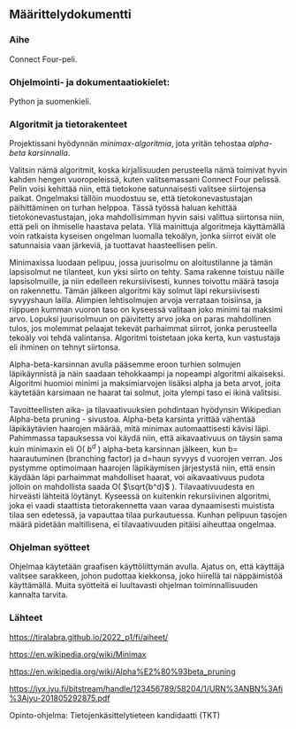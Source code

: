 ## Määrittelydokumentti

### Aihe
Connect Four-peli.

### Ohjelmointi- ja dokumentaatiokielet:
Python ja suomenkieli.

### Algoritmit ja tietorakenteet

Projektissani hyödynnän *minimax-algoritmia*, jota yritän tehostaa *alpha-beta karsinnalla*. 


Valitsin nämä algoritmit, koska kirjallisuuden perusteella nämä toimivat hyvin kahden hengen vuoropeleissä,
kuten valitsemassani Connect Four pelissä. 
Pelin voisi kehittää niin, että tietokone satunnaisesti valitsee siirtojensa paikat. Ongelmaksi tällöin
muodostuu se, että tietokonevastustajan päihittäminen on turhan helppoa.
Tässä työssä haluan kehittää tietokonevastustajan, joka mahdollisimman hyvin saisi valittua 
siirtonsa niin, että peli on ihmiselle haastava pelata.
Yllä mainittuja algoritmeja käyttämällä voin ratkaista kyseisen ongelman luomalla tekoälyn, 
jonka siirrot eivät ole satunnaisia vaan järkeviä, ja tuottavat haasteellisen pelin.

Minimaxissa luodaan pelipuu, jossa juurisolmu on aloitustilanne ja tämän lapsisolmut ne tilanteet, kun yksi siirto on tehty. Sama rakenne toistuu näille lapsisolmuille, ja niin edelleen rekursiivisesti, kunnes toivottu määrä tasoja on rakennettu. Tämän jälkeen algoritmi käy solmut läpi rekursiivisesti syvyyshaun lailla. Alimpien lehtisolmujen arvoja verrataan toisiinsa, ja riippuen kumman vuoron taso on kyseessä valitaan joko minimi tai maksimi arvo. Lopuksi juurisolmuun on päivitetty arvo joka on paras mahdollinen tulos, jos molemmat pelaajat tekevät parhaimmat siirrot, jonka perusteella tekoäly voi tehdä valintansa. Algoritmi toistetaan joka kerta, kun vastustaja eli ihminen on tehnyt siirtonsa.

Alpha-beta-karsinnan avulla pääsemme eroon turhien solmujen läpikäynnistä ja näin saadaan tehokkaampi ja nopeampi algoritmi aikaiseksi. Algoritmi huomioi minimi ja maksimiarvojen lisäksi alpha ja beta arvot, joita käytetään karsimaan ne haarat tai solmut, joita ylempi taso ei ikinä valitsisi. 

Tavoitteellisten aika- ja tilavaativuuksien pohdintaan hyödynsin Wikipedian Alpha-beta pruning - sivustoa. 
Alpha-beta karsinta yrittää vähentää läpikäytävien haarojen määrää, mitä minimax automaattisesti kävisi läpi.
Pahimmassa tapauksessa voi käydä niin, että aikavaativuus on täysin sama kuin minimaxin eli O( $b^d$ ) 
alpha-beta karsinnan jälkeen, kun b= haarautuminen (branching factor) ja d=haun syvyys d vuorojen verran. 
Jos pystymme optimoimaan haarojen läpikäymisen järjestystä niin, että ensin käydään läpi parhaimmat mahdolliset haarat, voi aikavaativuus pudota jolloin on mahdollista saada O( $\sqrt{b^d}$ ). Tilavaativuudesta en hirveästi lähteitä löytänyt. Kyseessä on kuitenkin rekursiivinen algoritmi, joka ei vaadi staattista tietorakennetta vaan varaa dynaamisesti muistista tilaa sen edetessä, ja vapauttaa tilaa purkautuessa. Kunhan pelipuun tasojen määrä pidetään maltillisena, ei tilavaativuuden pitäisi aiheuttaa ongelmaa. 



### Ohjelman syötteet
Ohjelmaa käytetään graafisen käyttöliittymän avulla. Ajatus on, että käyttäjä valitsee sarakkeen, johon pudottaa kiekkonsa, joko hiirellä tai näppäimistöä käyttämällä. Muita syötteitä ei luultavasti ohjelman toiminnallisuuden kannalta tarvita.


### Lähteet
https://tiralabra.github.io/2022_p1/fi/aiheet/

https://en.wikipedia.org/wiki/Minimax

https://en.wikipedia.org/wiki/Alpha%E2%80%93beta_pruning

https://jyx.jyu.fi/bitstream/handle/123456789/58204/1/URN%3ANBN%3Afi%3Ajyu-201805292875.pdf



Opinto-ohjelma: Tietojenkäsittelytieteen kandidaatti (TKT)
